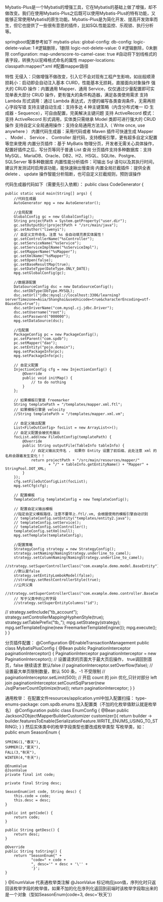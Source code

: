 Mybatis-Plus是一个Mybatis的增强工具，它在Mybatis的基础上做了增强，却不做改变。我们在使用Mybatis-Plus之后既可以使用Mybatis-Plus的特有功能，又能够正常使用Mybatis的原生功能。Mybatis-Plus是为简化开发、提高开发效率而生，但它也提供了一些很有意思的插件，比如SQL性能监控、乐观锁、执行分析等。

springboot配置参考如下
mybatis-plus:
  global-config:
    db-config:
      logic-delete-value: 1			#逻辑删除，1删除
      logic-not-delete-value: 0		#逻辑删除，0未删除
  configuration:
    map-underscore-to-camel-case: true  #自动将下划线格式的表字段，转换为以驼峰格式命名的属性
  mapper-locations: classpath:mapper/*.xml  #配置mapper路径
  
特性
无侵入：只做增强不做改变，引入它不会对现有工程产生影响，如丝般顺滑
损耗小：启动即会自动注入基本 CURD，性能基本无损耗，直接面向对象操作
强大的 CRUD 操作：内置通用 Mapper、通用 Service，仅仅通过少量配置即可实现单表大部分 CRUD 操作，更有强大的条件构造器，满足各类使用需求
支持 Lambda 形式调用：通过 Lambda 表达式，方便的编写各类查询条件，无需再担心字段写错
支持主键自动生成：支持多达 4 种主键策略（内含分布式唯一 ID 生成器 - Sequence），可自由配置，完美解决主键问题
支持 ActiveRecord 模式：支持 ActiveRecord 形式调用，实体类只需继承 Model 类即可进行强大的 CRUD 操作
支持自定义全局通用操作：支持全局通用方法注入（ Write once, use anywhere ）
内置代码生成器：采用代码或者 Maven 插件可快速生成 Mapper 、 Model 、 Service 、 Controller 层代码，支持模板引擎，更有超多自定义配置等您来使用
内置分页插件：基于 MyBatis 物理分页，开发者无需关心具体操作，配置好插件之后，写分页等同于普通 List 查询
分页插件支持多种数据库：支持 MySQL、MariaDB、Oracle、DB2、H2、HSQL、SQLite、Postgre、SQLServer 等多种数据库
内置性能分析插件：可输出 Sql 语句以及其执行时间，建议开发测试时启用该功能，能快速揪出慢查询
内置全局拦截插件：提供全表 delete 、 update 操作智能分析阻断，也可自定义拦截规则，预防误操作

代码生成器代码如下（需要先引入依赖）：
public class CodeGenerator {

    public static void main(String[] args) {
        //代码生成器
        AutoGenerator mpg = new AutoGenerator();

        //全局配置
        GlobalConfig gc = new GlobalConfig();
        String projectPath = System.getProperty("user.dir");
        gc.setOutputDir(projectPath + "/src/main/java");
        gc.setAuthor("liwenyi");
        // 自定义文件命名，注意 %s 会自动填充表实体属性！
        gc.setControllerName("%sController");
        gc.setServiceName("%sService");
        gc.setServiceImplName("%sServiceImpl");
        gc.setMapperName("%sMapper");
        gc.setXmlName("%sMapper");
        gc.setOpen(false);
        gc.setBaseResultMap(true);
        gc.setDateType(DateType.ONLY_DATE);
        mpg.setGlobalConfig(gc);

        //数据源配置
        DataSourceConfig dsc = new DataSourceConfig();
        dsc.setDbType(DbType.MYSQL);
        dsc.setUrl("jdbc:mysql://localhost:3306/learning?serverTimezone=Asia/Shanghai&useUnicode=true&characterEncoding=utf-8&useSSL=true");
        dsc.setDriverName("com.mysql.cj.jdbc.Driver");
        dsc.setUsername("root");
        dsc.setPassword("000000");
        mpg.setDataSource(dsc);

        //包配置
        PackageConfig pc = new PackageConfig();
        pc.setParent("com.spdb");
        pc.setMapper("dao");
        pc.setEntity("pojo.domain");
        mpg.setPackageInfo(pc);
        mpg.setPackageInfo(pc);

        // 自定义配置
        InjectionConfig cfg = new InjectionConfig() {
            @Override
            public void initMap() {
                // to do nothing
            }
        };

        // 如果模板引擎是 freemarker
        String templatePath = "/templates/mapper.xml.ftl";
        // 如果模板引擎是 velocity
        //String templatePath = "/templates/mapper.xml.vm";

        // 自定义输出配置
        List<FileOutConfig> focList = new ArrayList<>();
        // 自定义配置会被优先输出
        focList.add(new FileOutConfig(templatePath) {
            @Override
            public String outputFile(TableInfo tableInfo) {
                // 自定义输出文件名 ， 如果你 Entity 设置了前后缀、此处注意 xml 的名称会跟着发生变化！！
                return projectPath + "/src/main/resources/mapper/"
                        + "/" + tableInfo.getEntityName() + "Mapper" + StringPool.DOT_XML;
            }
        });
        cfg.setFileOutConfigList(focList);
        mpg.setCfg(cfg);

        // 配置模板
        TemplateConfig templateConfig = new TemplateConfig();

        // 配置自定义输出模板
        //指定自定义模板路径，注意不要带上.ftl/.vm, 会根据使用的模板引擎自动识别
        // templateConfig.setEntity("templates/entity2.java");
        // templateConfig.setService();
        // templateConfig.setController();
        templateConfig.setXml(null);
        mpg.setTemplate(templateConfig);

        //配置策略
        StrategyConfig strategy = new StrategyConfig();
        strategy.setNaming(NamingStrategy.underline_to_camel);
        strategy.setColumnNaming(NamingStrategy.underline_to_camel);
        //strategy.setSuperControllerClass("com.example.demo.model.BaseEntity");
        //默认是false
        strategy.setEntityLombokModel(false);
        //strategy.setRestControllerStyle(true);
        //公共父类
        //strategy.setSuperControllerClass("com.example.demo.controller.BaseController");
        // 写于父类中的公共字段
        //strategy.setSuperEntityColumns("id");
//        strategy.setInclude("tb_account");
        strategy.setControllerMappingHyphenStyle(true);
        strategy.setTablePrefix("tb_");
        mpg.setStrategy(strategy);
        mpg.setTemplateEngine(new FreemarkerTemplateEngine());
        mpg.execute();
    }
}

分页插件配置：
@Configuration
@EnableTransactionManagement
public class MybatisPlusConfig {
    @Bean
    public PaginationInterceptor paginationInterceptor() {
        PaginationInterceptor paginationInterceptor = new PaginationInterceptor();
        // 设置请求的页面大于最大页后操作， true调回到首页，false 继续请求  默认false
        // paginationInterceptor.setOverflow(false);
        // 设置最大单页限制数量，默认 500 条，-1 不受限制
        // paginationInterceptor.setLimit(500);
        // 开启 count 的 join 优化,只针对部分 left join
        paginationInterceptor.setCountSqlParser(new JsqlParserCountOptimize(true));
        return paginationInterceptor;
    }
}

通用枚举：
在配置文件resources/application.yml中加入配置扫描：
type-enums-package: com.spdb.enums
加入配置类（不加的化枚举值默认就是枚举名）
@Configuration
public class EnumConfig {
    @Bean
    public Jackson2ObjectMapperBuilderCustomizer customizer(){
        return builder -> builder.featuresToEnable(SerializationFeature.WRITE_ENUMS_USING_TO_STRING);
    }
}
然后实体类中的枚举字段类型也要改成枚举类型
写枚举类，如：
public enum  SeasonEnum {

    SPRING(1,"春天"),
    SUMMER(2,"夏天"),
    FALL(3,"秋天"),
    WINTER(4,"冬天");

    @EnumValue
    @JsonValue
    private final int code;

    private final String desc;

    SeasonEnum(int code, String desc) {
        this.code = code;
        this.desc = desc;
    }

    public int getCode() {
        return code;
    }

    public String getDesc() {
        return desc;
    }

    @Override
    public String toString() {
        return "SeasonEnum{" +
                "code=" + code +
                ", desc='" + desc + '\'' +
                '}';
    }
}
@EnumValue 代表通枚举类注解
@JsonValue 标记响应json值，序列化时只返回该枚举字段的枚举值，如果不加的化在序列化返回到前端时该枚举字段取出来的是一个对象（型如SeasonEnum{code=3, desc='秋天'}）